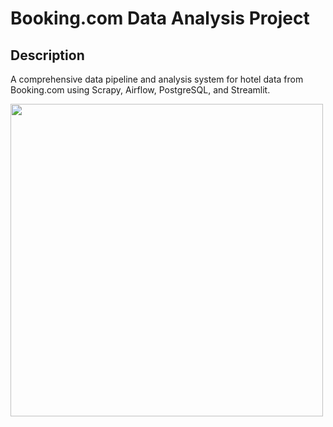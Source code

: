 # Booking.com Data Analysis Project

## Description
A comprehensive data pipeline and analysis system for hotel data from Booking.com using Scrapy, Airflow, PostgreSQL, and Streamlit.
<!-- Insert image -->
<img src="image.pnq" width="500">